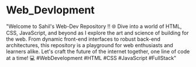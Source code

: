 # Web_Devlopment 
"Welcome to Sahil's Web-Dev Repository !! 🌐 Dive into a world of HTML, CSS, JavaScript, and beyond as I explore the art and science of building for the web. From dynamic front-end interfaces to robust back-end architectures, this repository is a playground for web enthusiasts and learners alike. Let's craft the future of the internet together, one line of code at a time! 💻 #WebDevelopment #HTML #CSS #JavaScript #FullStack"